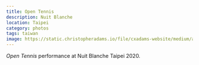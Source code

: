 ```yaml
---
title: Open Tennis
description: Nuit Blanche
location: Taipei
category: photos
tags: taiwan
image: https://static.christopheradams.io/file/cxadams-website/medium/albums/2020/20201003-2337_Taipei_NuitBlanche_Tennis/20201003-2337_Taipei_NuitBlanche_Tennis_L1002452-0.jpg
---
```


*Open Tennis* performance at Nuit Blanche Taipei 2020.
